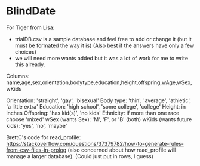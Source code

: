 # BlindDate

For Tiger from Lisa:

- trialDB.csv is a sample database and feel free to add or change it (but it must be formated the way it is) (Also best if the answers have only a few choices)
- we will need more wants added but it was a lot of work for me to write this already.

Columns: name,age,sex,orientation,bodytype,education,height,offspring,wAge,wSex,wKids

Orientation: 'straight', 'gay', 'bisexual'
Body type: 'thin', 'average', 'athletic', 'a little extra'
Education: 'high school', 'some college', 'college'
Height: in inches
Offspring: 'has kid(s)', 'no kids'
Ethnicity: if more than one race choose 'mixed'
wSex (wants Sex): 'M', 'F', or 'B' (both)
wKids (wants future kids): 'yes', 'no', 'maybe'

BrettC's code for read_profile:
https://stackoverflow.com/questions/37379782/how-to-generate-rules-from-csv-files-in-prolog
(also concerned about how read_profile will manage a larger database).
(Could just put in rows, I guess)

